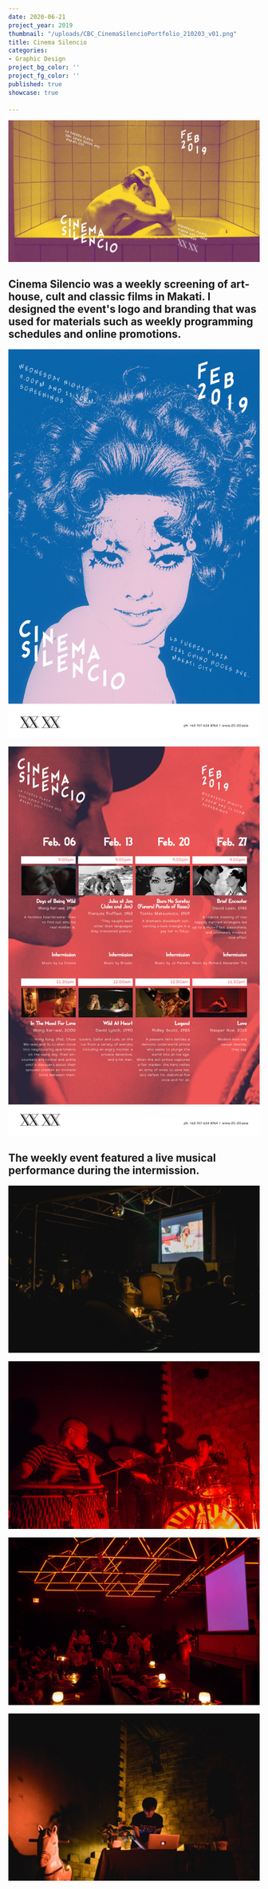 ```yaml
---
date: 2020-06-21
project_year: 2019
thumbnail: "/uploads/CBC_CinemaSilencioPortfolio_210203_v01.png"
title: Cinema Silencio
categories:
- Graphic Design
project_bg_color: ''
project_fg_color: ''
published: true
showcase: true

---
```


<div class="gallery">

![](/uploads/CBC_CinemaSilencio/XXXX_CinemaSilencio_2019-02_Social_190204_v1_FacebookCover_11.jpg)

</div>

## **Cinema Silencio** was a weekly screening of art-house, cult and classic films in Makati. I designed the event's logo and branding that was used for materials such as weekly programming schedules and online promotions.

<div class="gallery col-med-2">

![](/uploads/CBC_CinemaSilencio/XXXX_CinemaSilencio_2019-02_Schedule_190204_v3_Front.jpg)

![](/uploads/CBC_CinemaSilencio/XXXX_CinemaSilencio_2019-02_Schedule_190204_v3_Back.jpg)

</div>

## The weekly event featured a live musical performance during the intermission.

<div class="gallery col-lg-2">

![](/uploads/CBC_CinemaSilencio/CBC_CinemaSilencio_00003.jpg)

![](/uploads/CBC_CinemaSilencio/CBC_CinemaSilencio_00002.jpg)

![](/uploads/CBC_CinemaSilencio/CBC_CinemaSilencio_00001.jpg)

![](/uploads/CBC_CinemaSilencio/CBC_CinemaSilencio_00004.jpg)

</div>
